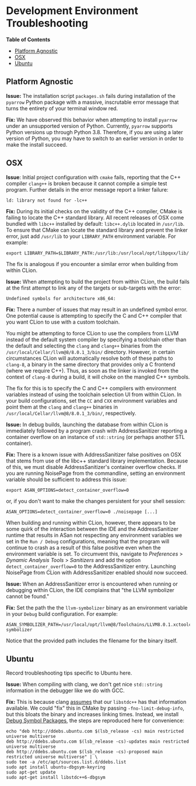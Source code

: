 # Development Environment Troubleshooting

**Table of Contents**

- [Platform Agnostic](#platform-agnostic)
- [OSX](#osx)
- [Ubuntu](#ubuntu)

## Platform Agnostic

**Issue:** The installation script `packages.sh` fails during installation of the `pyarrow` Python package with a massive, inscrutable error message that turns the entirety of your terminal window red.

**Fix:** We have observed this behavior when attempting to install `pyarrow` under an unsupported version of Python. Currently, `pyarrow` supports Python versions up through Python 3.8. Therefore, if you are using a later version of Python, you may have to switch to an earlier version in order to make the install succeed.

## OSX

**Issue**: Initial project configuration with `cmake` fails, reporting that the C++ compiler `clang++` is broken because it cannot compile a simple test program. Further details in the error message report a linker failure:

```
ld: library not found for -lc++
```

**Fix:** During its initial checks on the validity of the C++ compiler, CMake is failing to locate the C++ standard library. All recent releases of OSX come bundled with `libc++` installed by default: `libc++.dylib` located in `/usr/lib`. To ensure that CMake can locate the standard library and prevent the linker error, just add `/usr/lib` to your `LIBRARY_PATH` environment variable. For example:

```
export LIBRARY_PATH=$LIBRARY_PATH:/usr/lib:/usr/local/opt/libpqxx/lib/
```

The fix is analogous if you encounter a similar error when building from within CLion.

**Issue:** When attempting to build the project from within CLion, the build fails at the first attempt to link any of the targets or sub-targets with the error: 

```
Undefined symbols for architecture x86_64:
```

**Fix:** There a number of issues that may result in an undefined symbol error. One potential cause is attempting to specify the C and C++ compiler that you want CLion to use with a custom toolchain. 

You might be attempting to force CLion to use the compilers from LLVM instead of the default system compiler by specifying a toolchain other than the default and selecting the `clang` and `clang++` binaries from the `/usr/local/Cellar/llvm@8/8.0.1_3/bin/` directory. However, in certain circumstances CLion will automatically resolve both of these paths to `clang-8`, a binary in the same directory that provides only a C frontend (where we require C++). Thus, as soon as the linker is invoked from the context of `clang-8` during a build, it will choke on the mangled C++ symbols.

The fix for this is to specify the C and C++ compilers with environment variables instead of using the toolchain selection UI from within CLion. In your build configurations, set the `CC` and `CXX` environment variables and point them at the `clang` and `clang++` binaries in `/usr/local/Cellar/llvm@8/8.0.1_3/bin/`, respectively.

**Issue:** In debug builds, launching the database from within CLion is immediately followed by a program crash with AddressSanitizer reporting a container overflow on an instance of `std::string` (or perhaps another STL container).

**Fix:** There is a known issue with AddressSanitizer false positives on OSX that stems from use of the libc++ standard library implementation. Because of this, we must disable AddressSanitizer's container overflow checks. If you are running NoisePage from the commandline, setting an environment variable should be sufficient to address this issue:

```
export ASAN_OPTIONS=detect_container_overflow=0
```

or, if you don't want to make the changes persistent for your shell session:

```
ASAN_OPTIONS=detect_container_overflow=0 ./noisepage [...]
```

When building and running within CLion, however, there appears to be some quirk of the interaction between the IDE and the AddressSanitizer runtime that results in ASan not respecting any environment variables we set in the `Run / Debug` configurations, meaning that the program will continue to crash as a result of this false positive even when the environment variable is set. To circumvent this, navigate to _Preferences_ > _Dynamic Analysis Tools_ > _Sanitizers_ and add the option `detect_container_overflow=0` to the AddressSanitizer entry. Launching NoisePage from CLion with AddressSanitizer enabled should now succeed.

**Issue:** When an AddressSanitizer error is encountered when running or debugging within CLion, the IDE complains that "the LLVM symbolizer cannot be found."

**Fix:** Set the path the the `llvm-symbolizer` binary as an environment variable in your `Debug` build configuration. For example:

```
ASAN_SYMBOLIZER_PATH=/usr/local/opt/llvm@8/Toolchains/LLVM8.0.1.xctoolchain/usr/bin/llvm-symbolizer
```

Notice that the provided path includes the filename for the binary itself.

## Ubuntu

Record troubleshooting tips specific to Ubuntu here.

**Issue:** When compiling with clang, we don't get nice `std::string` information in the debugger like we do with GCC.

**Fix:** This is because clang [assumes](https://bugs.llvm.org/show_bug.cgi?id=24202#c1) that our `libstdc++` has that information available. We could "fix" this in CMake by passing `-fno-limit-debug-info`, but this bloats the binary and increases linking times. Instead, we install [Debug Symbol Packages](https://wiki.ubuntu.com/Debug%20Symbol%20Packages), the steps are reproduced here for convenience:

```
echo "deb http://ddebs.ubuntu.com $(lsb_release -cs) main restricted universe multiverse
deb http://ddebs.ubuntu.com $(lsb_release -cs)-updates main restricted universe multiverse
deb http://ddebs.ubuntu.com $(lsb_release -cs)-proposed main restricted universe multiverse" | \
sudo tee -a /etc/apt/sources.list.d/ddebs.list
sudo apt install ubuntu-dbgsym-keyring
sudo apt-get update
sudo apt-get install libstdc++6-dbgsym
```
